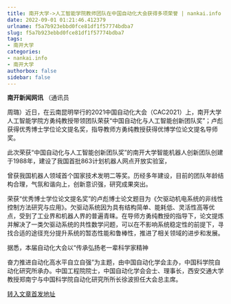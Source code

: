 ```yaml
---
title: 南开大学->人工智能学院教师团队在中国自动化大会获得多项荣誉 | nankai.info
date: 2022-09-01 01:21:46.412379
urlname: f5a7b923ebbd0fce81df1f57774bdba7
slug: f5a7b923ebbd0fce81df1f57774bdba7
tags: 
- 南开大学
categories:
- nankai.info
- 南开大学
authorbox: false
sidebar: false
---
```

**南开新闻网讯** （通讯员

周璐）近日，在云南昆明举行的2021中国自动化大会（CAC2021）上，南开大学人工智能学院方勇纯教授带领团队荣获“中国自动化与人工智能创新团队奖”；卢彪获得优秀博士学位论文提名奖，指导教师方勇纯教授获得优博学位论文提名导师奖。

此次荣获“中国自动化与人工智能创新团队奖”的南开大学智能机器人创新团队创建于1988年，建设了我国首批863计划机器人网点开放实验室，
<!--more-->
曾获我国机器人领域首个国家技术发明二等奖。历经多年建设，目前的团队年龄结构合理，气氛和谐向上，创新意识强，研究成果突出。

荣获“优秀博士学位论文提名奖”的卢彪博士论文题目为《欠驱动机电系统的非线性控制方法研究与应用》。欠驱动系统因为具有结构简单、能耗低、灵活性高等优点，受到了工业界和机器人界的普遍青睐。在导师方勇纯教授的指导下，论文提炼并解决了一类欠驱动系统的共性数学问题，可以在不影响系统稳定性的前提下，寻找合适的途径充分提升系统的暂态性能和鲁棒性，推进了相关领域的进步和发展。

据悉，本届自动化大会以“传承弘扬老一辈科学家精神

奋力推进自动化高水平自立自强”为主题，由中国自动化学会主办，中国科学院自动化研究所承办。中国工程院院士，中国自动化学会会士、理事长，西安交通大学教授郑南宁与中国科学院自动化研究所所长徐波担任大会总主席。



[转入文章首发地址](http://news.nankai.edu.cn/ywsd/system/2022/08/25/030052575.shtml)